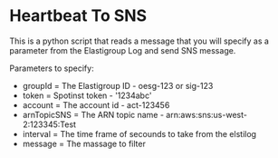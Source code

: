 # Heartbeat To SNS

This is a python script that reads a message that you will specify as a parameter from the Elastigroup Log and send SNS message. 

Parameters to specify:


* groupId = The Elastigroup ID - oesg-123 or sig-123
* token = Spotinst token -  '1234abc'
* account = The account id - act-123456
* arnTopicSNS = The ARN topic name - arn:aws:sns:us-west-2:123345:Test
* interval = The time frame of secounds to take from the elstilog
* message = The massage to filter
